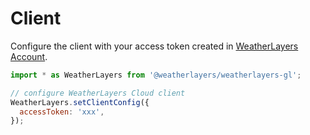 # Client

Configure the client with your access token created in [WeatherLayers Account](https://account.weatherlayers.com/).

```javascript
import * as WeatherLayers from '@weatherlayers/weatherlayers-gl';

// configure WeatherLayers Cloud client
WeatherLayers.setClientConfig({
  accessToken: 'xxx',
});
```

